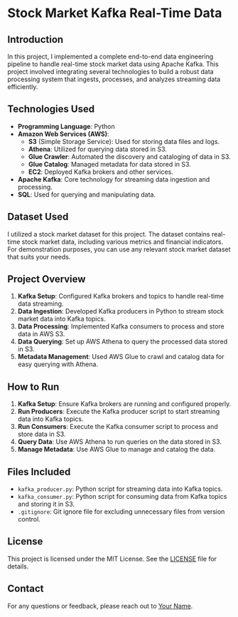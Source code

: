 # Stock Market Kafka Real-Time Data

## Introduction

In this project, I implemented a complete end-to-end data engineering pipeline to handle real-time stock market data using Apache Kafka. This project involved integrating several technologies to build a robust data processing system that ingests, processes, and analyzes streaming data efficiently.

## Technologies Used

- **Programming Language**: Python
- **Amazon Web Services (AWS)**:
  - **S3** (Simple Storage Service): Used for storing data files and logs.
  - **Athena**: Utilized for querying data stored in S3.
  - **Glue Crawler**: Automated the discovery and cataloging of data in S3.
  - **Glue Catalog**: Managed metadata for data stored in S3.
  - **EC2**: Deployed Kafka brokers and other services.
- **Apache Kafka**: Core technology for streaming data ingestion and processing.
- **SQL**: Used for querying and manipulating data.

## Dataset Used

I utilized a stock market dataset for this project. The dataset contains real-time stock market data, including various metrics and financial indicators. For demonstration purposes, you can use any relevant stock market dataset that suits your needs.

## Project Overview

1. **Kafka Setup**: Configured Kafka brokers and topics to handle real-time data streaming.
2. **Data Ingestion**: Developed Kafka producers in Python to stream stock market data into Kafka topics.
3. **Data Processing**: Implemented Kafka consumers to process and store data in AWS S3.
4. **Data Querying**: Set up AWS Athena to query the processed data stored in S3.
5. **Metadata Management**: Used AWS Glue to crawl and catalog data for easy querying with Athena.

## How to Run

1. **Kafka Setup**: Ensure Kafka brokers are running and configured properly.
2. **Run Producers**: Execute the Kafka producer script to start streaming data into Kafka topics.
3. **Run Consumers**: Execute the Kafka consumer script to process and store data in S3.
4. **Query Data**: Use AWS Athena to run queries on the data stored in S3.
5. **Manage Metadata**: Use AWS Glue to manage and catalog the data.

## Files Included

- `kafka_producer.py`: Python script for streaming data into Kafka topics.
- `kafka_consumer.py`: Python script for consuming data from Kafka topics and storing it in S3.
- `.gitignore`: Git ignore file for excluding unnecessary files from version control.

## License

This project is licensed under the MIT License. See the [LICENSE](LICENSE) file for details.

## Contact

For any questions or feedback, please reach out to [Your Name](mailto:your.email@example.com).

